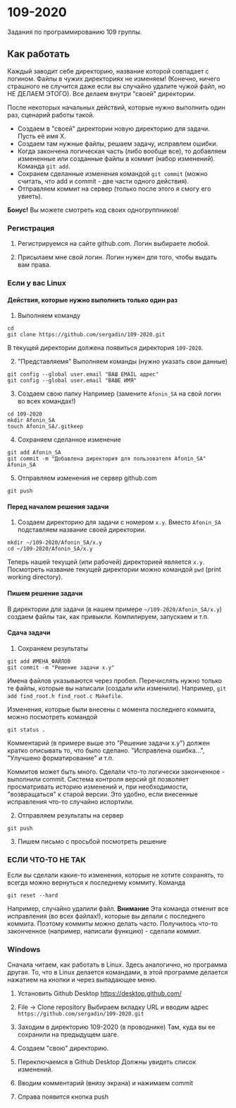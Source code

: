 # 109-2020
Задания по программированию 109 группы.

## Как работать
Каждый заводит себе директорию, название которой совпадает с логином.
Файлы в чужих директориях не изменяем! (Конечно, ничего страшного не случится даже если вы случайно удалите чужой файл, но НЕ ДЕЛАЕМ ЭТОГО). Все делаем внутри "своей" директории.

После некоторых начальных действий, которые нужно выполнить один раз, сценарий работы такой.
* Создаем в "своей" директории новую директорию для задачи. Пусть её имя X. 
* Создаем там нужные файлы, решаем задачу, исправлем ошибки.
* Когда закончена логическая часть (либо вообще все), то добавляем измененные или созданные файлы в коммит (набор изменений). Команда `git add`.
* Сохранем сделанные изменения командой `git commit` (можно считать, что add и commit - две части одного действия).
* Отправляем коммит на сервер (только после этого я смогу его увиеть).

**Бонус!** Вы можете смотреть код своих одногруппников!

### Регистрация
1. Регистрируемся на сайте github.com. Логин выбираете любой.

2. Присылаем мне свой логин. Логин нужен для того, чтобы выдать вам права.

### Если у вас Linux
#### Действия, которые нужно выполнить только один раз
1. Выполняем команду
```
cd
git clone https://github.com/sergadin/109-2020.git
```
В текущей директории должена появиться директория `109-2020`.

2. "Представляемя"
Выполняем команды (нужно указать свои данные)
```
git config --global user.email "ВАШ EMAIL адрес"
git config --global user.email "ВАШЕ ИМЯ"
```

3. Создаем свою папку
Например (замените `Afonin_SA` на свой логин во всех командах!)
```
cd 109-2020
mkdir Afonin_SA
touch Afonin_SA/.gitkeep
```

4. Сохраняем сделанное изменение
```
git add Afonin_SA
git commit -m "Добавлена директория для пользователя Afonin_SA" Afonin_SA
```

5. Отправляем изменения не сервер github.com
```
git push
```


#### Перед началом решения задачи
1. Создаем директорию для задачи с номером `x.y`. Вместо `Afonin_SA` подставляем название своей директории.
```
mkdir ~/109-2020/Afonin_SA/x.y
cd ~/109-2020/Afonin_SA/x.y
```
Теперь нашей текущей (или рабочей) директорией является `x.y`. Посмотреть название текущей директории можно командой `pwd` (print working directory).

#### Пишем решение задачи
В директории для задачи (в нашем примере `~/109-2020/Afonin_SA/x.y`) создаем файлы так, как привыкли. Компилируем, запускаем и т.п.

#### Сдача задачи
1. Сохраняем результаты
```
git add ИМЕНА_ФАЙЛОВ
git commit -m "Решение задачи x.y"
```

Имена файлов указываются через пробел. Перечислять нужно только те файлы, которые вы написали (создали или изменили). Например, `git add find_root.h find_root.c Makefile`.

Изменения, которые были внесены с момента последнего коммита, можно посмотреть командой
```
git status .
```

Комментарий (в примере выше это "Решение задачи x.y") должен кратко описывать то, что было сделано. "Исправлена ошибка...", "Улучшено форматирование" и т.п.

Коммитов может быть много. Сделали что-то логически законченное - выполнили commit. Система контроля версий git позволяет просматривать историю изменений и, при необходимости, "возвращаться" к старой версии. Это удобно, если внесенные исправления что-то случайно испортили.

2. Отправляем результаты на сервер
```
git push
```


3. Пишем письмо с просьбой посмотреть решение

### ЕСЛИ ЧТО-ТО НЕ ТАК
Если вы сделали какие-то изменения, которые не хотите сохранять, то всегда можно вернуться к последнему коммиту. Команда
```
git reset --hard
```
Например, случайно удалили файл.
**Внимание** Эта команда отменит все исправления (во всех файлах!), которые вы делали с последнего коммита. Поэтому коммиты можно делать часто. Получилось что-то законченное (например, написали функцию) - сделали коммит. 

### Windows
Сначала читаем, как работать в Linux. Здесь аналогично, но программа другая. То, что в Linux делается командами, в этой программе делается нажатием на кнопки и через выпадающее меню.

1. Установить Github Desktop
https://desktop.github.com/

2. File -> Clone repository
Выбираем вкладку URL и вводим адрес `https://github.com/sergadin/109-2020.git`

3. Заходим в директорию 109-2020 (в проводнике)
Там, куда вы ее сохранили на предыдущем шаге.

4. Создаем "свою" директорию.

5. Переключаемся в Github Desktop
Должны увидеть список изменений.

6. Вводим комментарий (внизу экрана) и нажимаем commit

7. Справа появится кнопка push

